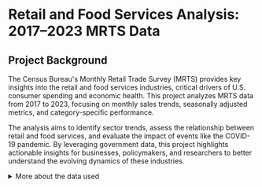 # Retail and Food Services Analysis: 2017–2023 MRTS Data 

## Project Background

The Census Bureau's Monthly Retail Trade Survey (MRTS) provides key insights into the retail and food services industries, critical drivers of U.S. consumer spending and economic health. This project analyzes MRTS data from 2017 to 2023, focusing on monthly sales trends, seasonally adjusted metrics, and category-specific performance.

The analysis aims to identify sector trends, assess the relationship between retail and food services, and evaluate the impact of events like the COVID-19 pandemic. By leveraging government data, this project highlights actionable insights for businesses, policymakers, and researchers to better understand the evolving dynamics of these industries.

<details>
<summary>More about the data used</summary>

The data was retrieved from the Census Bureau's Monthly Retail Trade Survey (MRTS) API. 

- **API Call Construction**: A Python script was used to query the API with parameters specifying the data type, time range (2017–2023). Both seasonally adjusted and unadjusted metrics are retrieved.
- **Data Handling**: The API response was parsed and transformed into a structured format (CSV) for further analysis.

The Python script used for this process is available [here](scripts/fetch_data.py).
</details>
